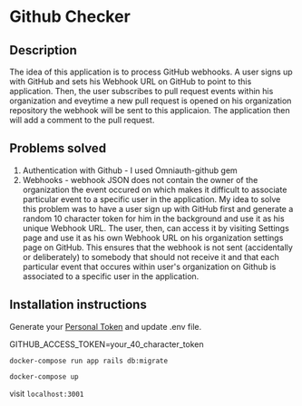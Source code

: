 # Github Checker

## Description
The idea of this application is to process GitHub webhooks. A user signs up with GitHub and sets his Webhook URL on GitHub to point to this application. Then, the user subscribes to pull request events within his organization and eveytime a new pull request is opened on his organization repository the webhook will be sent to this applicaion. The application then will add a comment to the pull request.

## Problems solved
1. Authentication with Github - I used Omniauth-github gem
2. Webhooks - webhook JSON does not contain the owner of the organization the event occured on which makes it difficult to associate particular event to a specific user in the application. My idea to solve this problem was to have a user sign up with GitHub first and generate a random 10 character token for him in the background and use it as his unique Webhook URL. The user, then, can access it by visiting Settings page and use it as his own Webhook URL on his organization settings page on GitHub. This ensures that the webhook is not sent (accidentally or deliberately) to somebody that should not receive it and that each particular event that occures within user's organization on Github is associated to a specific user in the application.

## Installation instructions
Generate your [Personal Token](https://github.com/settings/tokens) and update .env file.

GITHUB_ACCESS_TOKEN=your_40_character_token

```docker-compose run app rails db:migrate```

```docker-compose up```


visit ```localhost:3001```

